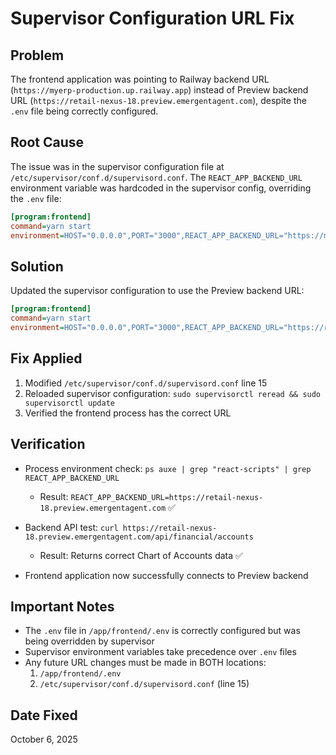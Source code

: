 # Supervisor Configuration URL Fix

## Problem
The frontend application was pointing to Railway backend URL (`https://myerp-production.up.railway.app`) instead of Preview backend URL (`https://retail-nexus-18.preview.emergentagent.com`), despite the `.env` file being correctly configured.

## Root Cause
The issue was in the supervisor configuration file at `/etc/supervisor/conf.d/supervisord.conf`. The `REACT_APP_BACKEND_URL` environment variable was hardcoded in the supervisor config, overriding the `.env` file:

```ini
[program:frontend]
command=yarn start
environment=HOST="0.0.0.0",PORT="3000",REACT_APP_BACKEND_URL="https://myerp-production.up.railway.app",DANGEROUSLY_DISABLE_HOST_CHECK="true"
```

## Solution
Updated the supervisor configuration to use the Preview backend URL:

```ini
[program:frontend]
command=yarn start
environment=HOST="0.0.0.0",PORT="3000",REACT_APP_BACKEND_URL="https://retail-nexus-18.preview.emergentagent.com",DANGEROUSLY_DISABLE_HOST_CHECK="true"
```

## Fix Applied
1. Modified `/etc/supervisor/conf.d/supervisord.conf` line 15
2. Reloaded supervisor configuration: `sudo supervisorctl reread && sudo supervisorctl update`
3. Verified the frontend process has the correct URL

## Verification
- Process environment check: `ps auxe | grep "react-scripts" | grep REACT_APP_BACKEND_URL`
  - Result: `REACT_APP_BACKEND_URL=https://retail-nexus-18.preview.emergentagent.com` ✅

- Backend API test: `curl https://retail-nexus-18.preview.emergentagent.com/api/financial/accounts`
  - Result: Returns correct Chart of Accounts data ✅

- Frontend application now successfully connects to Preview backend

## Important Notes
- The `.env` file in `/app/frontend/.env` is correctly configured but was being overridden by supervisor
- Supervisor environment variables take precedence over `.env` files
- Any future URL changes must be made in BOTH locations:
  1. `/app/frontend/.env`
  2. `/etc/supervisor/conf.d/supervisord.conf` (line 15)

## Date Fixed
October 6, 2025
